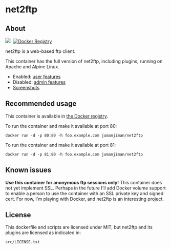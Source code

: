 net2ftp
=======

About
-----

[![](https://badge.imagelayers.io/jumanjiman/net2ftp.svg)](https://imagelayers.io/?images=jumanjiman/net2ftp:latest 'View image size and layers')&nbsp;
[![Docker Registry](https://img.shields.io/docker/pulls/jumanjiman/net2ftp.svg)](https://registry.hub.docker.com/u/jumanjiman/net2ftp)&nbsp;

net2ftp is a web-based ftp client.

This container has the full version of net2ftp, including plugins,
running on Apache and Alpine Linux.

* Enabled: [user features](http://www.net2ftp.com/homepage/features-user.html)
* Disabled: [admin features](http://www.net2ftp.com/homepage/features-administrator.html)
* [Screenshots](http://www.net2ftp.com/homepage/screenshots.html)


Recommended usage
-----------------

This container is available in
[the Docker registry](https://index.docker.io/u/jumanjiman/).

To run the container and make it available at port 80:

    docker run -d -p 80:80 -h foo.example.com jumanjiman/net2ftp

To run the container and make it available at port 81:

    docker run -d -p 81:80 -h foo.example.com jumanjiman/net2ftp


Known issues
------------

**Use this container for anonymous ftp sessions only!**
This container does not yet implement SSL.
Perhaps in the future I'll add Docker volume support to
enable a person to use the container with an SSL private key
and signed cert. For now, I'm playing with Docker, and
net2ftp is an interesting project.


License
-------

This dockerfile and scripts are licensed under MIT, but
net2ftp and its plugins are licensed as indicated in:

    src/LICENSE.txt
